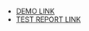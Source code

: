 - [DEMO LINK](https://Atteroot.github.io/layout_html-form/)
- [TEST REPORT LINK](https://Atteroot.github.io/layout_html-form/report/html_report/)
